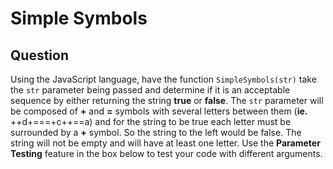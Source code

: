 # Simple Symbols

## Question
Using the JavaScript language, have the function `SimpleSymbols(str)` take the `str` parameter being passed and determine if it is an acceptable sequence by either returning the string <b>true</b> or <b>false</b>.
The `str` parameter will be composed of <b>+</b> and <b>=</b> symbols with several letters between them (<b>ie.</b> ++d+===+c++==a) and for the string to be true each letter must be surrounded by a <b>+</b> symbol.
So the string to the left would be false.
The string will not be empty and will have at least one letter.
Use the <b>Parameter Testing</b> feature in the box below to test your code with different arguments.